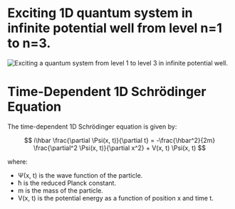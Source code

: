 # Exciting 1D quantum system in infinite potential well from level n=1 to n=3.

![Exciting a quantum system from level 1 to level 3 in infinite potential well](schrodinger12T-6.gif).

# Time-Dependent 1D Schrödinger Equation

The time-dependent 1D Schrödinger equation is given by:

$$
i\hbar \frac{\partial \Psi(x, t)}{\partial t} = -\frac{\hbar^2}{2m} \frac{\partial^2 \Psi(x, t)}{\partial x^2} + V(x, t) \Psi(x, t)
$$

where:
- Ψ(x, t) is the wave function of the particle.
- ħ is the reduced Planck constant.
- m is the mass of the particle.
- V(x, t) is the potential energy as a function of position x and time t.
